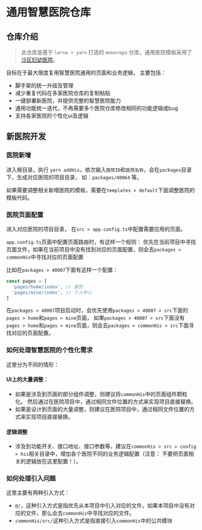 # 通用智慧医院仓库

## 仓库介绍

> 此仓库是基于 `lerna + yarn` 打造的 `monorepo` 仓库，通用医院模板采用了[沙区妇幼医院](https://ourgit.cqkqinfo.com/fe-his-groups/apps/40064)。

目标在于最大限度复用智慧医院通用的页面和业务逻辑， 主要包括：

- 脚手架的统一升级及管理
- 减少重复代码在多家医院仓库的复制粘贴
- 一键部署新医院，并提供完整的智慧医院能力
- 通用功能统一迭代，不再需要多个医院仓库修改相同的功能逻辑或bug
- 支持各家医院的个性化ui及逻辑

## 新医院开发

### 医院新增

进入根目录，执行 `yarn addHis`，依次输入`医院ID`和`医院名称`，会在`packages`目录下，生成对应医院的项目目录， 如：`packages/40064` 等。

如果需要调整相关新增医院的模板，需要在`templates > default`下面调整医院的模板代码。

### 医院页面配置

进入对应医院的项目目录， 在`src > app.config.ts`中配置需要应用的页面。 

`app.config.ts`页面中配置页面路由时，有这样一个规则： 优先在当前项目中寻找页面文件，如果在当前项目中没有找到对应的页面配置，则会去`packages > commonHis`中寻找对应的页面配置

比如在`packages > 40007`下面有这样一个配置：

```js
const pages = [
  'pages/home/index', // 首页
  'pages/mine/index', // 个人中心
]
```

在`packages > 40007`项目启动时，会优先使用`packages > 40007 > src`下面的`pages > home`和`pages > mine`页面， 如果`packages > 40007 > src`下面没有`pages > home`和`pages > mine`页面，则会去`packages > commonHis > src`下面寻找对应的页面配置。


### 如何处理智慧医院的个性化需求

这里分为不同的情形：

#### UI上的大量调整：

- 如果是涉及到页面的部分组件调整，则建议将`commonHis`中的页面组件颗粒化。 然后通过在医院项目中，通过相同文件位置的方式来实现项目直接替换。
- 如果是设计到页面的大量调整，则建议在医院项目中，通过相同文件位置的方式来实现项目直接替换。
  
#### 逻辑调整

- 涉及到功能开关、接口地址、接口参数等，建议在`commonHis > src > config  > his`相关目录中，增加各个医院不同的业务逻辑配置（注意： 不要把页面相关的逻辑放在这里配置！）。

### 如何处理引入问题

这里主要有两种引入方式：

- `@/`，这种引入方式是指优先从本项目中引入对应的文件，如果本项目中没有对应的文件，那么会去`commonHis`中寻找对应的文件。
- `commonHis/src/`这种引入方式是指直接引入`commonHis`中的公共模块
